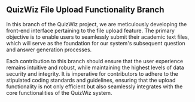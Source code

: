 ## QuizWiz File Upload Functionality Branch
In this branch of the QuizWiz project, we are meticulously developing the front-end interface pertaining to the file upload feature. The primary objective is to enable users to seamlessly submit their academic text files, which will serve as the foundation for our system's subsequent question and answer generation processes.

Each contribution to this branch should ensure that the user experience remains intuitive and robust, while maintaining the highest levels of data security and integrity. It is imperative for contributors to adhere to the stipulated coding standards and guidelines, ensuring that the upload functionality is not only efficient but also seamlessly integrates with the core functionalities of the QuizWiz system.